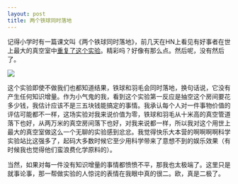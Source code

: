 ```yaml
---
layout: post
title: 两个铁球同时落地
---
```


记得小学时有一篇课文叫《两个铁球同时落地》，前几天在HN上看见有好事者在世上最大的真空室中[重复了这个实验](http://thekidshouldseethis.com/post/the-hammer-feather-drop-in-the-worlds-biggest-vacuum-chamber)。精彩吗？好像有那么点。然后呢，没有然后了。

![](http://i.imgur.com/zAsMpl6.gif)

这个实验即使不做我们也都知道结果，铁球和羽毛会同时落地，换句话说，它没有产生任何知识增量。作为小气鬼的我，看到这个实验第一反应是抽空这个房间要花多少钱，我估计应该不是三五块钱能搞定的事情。我承认每个人对一件事物价值的评估可能都不一样，这场实验对我来说价值为零，铁球和羽毛从十米高的真空管道落下也好，从两万米的真空房间落下也好，对我来说都一样，所以我对这个用世上最大的真空室做这么一个无聊的实验感到忿忿。我觉得快乐大本营的啊啊啊啊科学实验站比这强多了，起码大多数时候它至少用科学带来了意想不到的娱乐效果（有时候我也觉得他们蛮浪费化学原料的）。

当然，如果对每一件没有知识增量的事情都愤愤不平，那我也太极端了。这里只是就事论事，那一帮做实验的人惊诧的表情在我眼中真的很二。欧，真是二极了。
